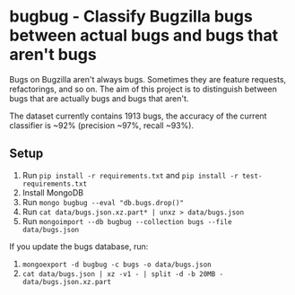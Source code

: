 # bugbug - Classify Bugzilla bugs between actual bugs and bugs that aren't bugs

Bugs on Bugzilla aren't always bugs. Sometimes they are feature requests, refactorings, and so on. The aim of this project is to distinguish between bugs that are actually bugs and bugs that aren't.

The dataset currently contains 1913 bugs, the accuracy of the current classifier is ~92% (precision ~97%, recall ~93%).

## Setup

1. Run `pip install -r requirements.txt` and `pip install -r test-requirements.txt`
2. Install MongoDB
3. Run `mongo bugbug --eval "db.bugs.drop()"`
4. Run `cat data/bugs.json.xz.part* | unxz > data/bugs.json`
5. Run `mongoimport --db bugbug --collection bugs --file data/bugs.json`

If you update the bugs database, run:
1. `mongoexport -d bugbug -c bugs -o data/bugs.json`
2. `cat data/bugs.json | xz -v1 - | split -d -b 20MB - data/bugs.json.xz.part`
